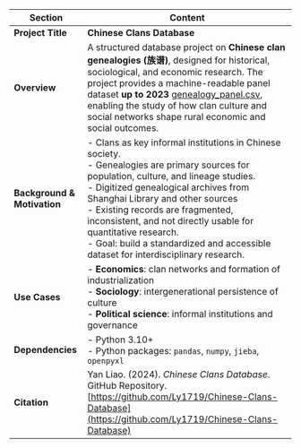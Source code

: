 | Section                     | Content                                                                                                                                                                                                                                                                                                                                                                                                                 |
| --------------------------- |-------------------------------------------------------------------------------------------------------------------------------------------------------------------------------------------------------------------------------------------------------------------------------------------------------------------------------------------------------------------------------------------------------------------------|
| **Project Title**           | **Chinese Clans Database**                                                                                                                                                                                                                                                                                                                                                                                              |
| **Overview**                | A structured database project on **Chinese clan genealogies (族谱)**, designed for historical, sociological, and economic research. The project provides a machine-readable panel dataset **up to 2023** [genealogy_panel.csv](genealogy_panel.csv), enabling the study of how clan culture and social networks shape rural economic and social outcomes.                                                                 |
| **Background & Motivation** | - Clans as key informal institutions in Chinese society.<br>- Genealogies are primary sources for population, culture, and lineage studies.<br>- Digitized genealogical archives from Shanghai Library and other sources <br>- Existing records are fragmented, inconsistent, and not directly usable for quantitative research.<br>- Goal: build a standardized and accessible dataset for interdisciplinary research. |
| **Use Cases**               | -  **Economics**: clan networks and formation of industrialization<br>- **Sociology**: intergenerational persistence of culture<br>- **Political science**: informal institutions and governance                                                                                                                                           | |
| **Dependencies**            | - Python 3.10+<br>- Python packages: `pandas`, `numpy`, `jieba`, `openpyxl`                                                                                                                                                                                                                                                                                                                    |
| **Citation**                | Yan Liao. (2024). *Chinese Clans Database*. GitHub Repository. [https://github.com/Ly1719/Chinese-Clans-Database](https://github.com/Ly1719/Chinese-Clans-Database)                                                                                                                                                                                                                                                    |

